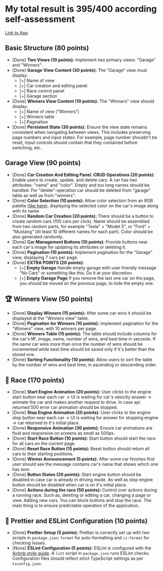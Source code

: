 # My total result is 395/400 according self-assessment

[Link to App](https://as-race-bagiran.netlify.app)

## Basic Structure (80 points)

- [Done] **Two Views (10 points):** Implement two primary views: "Garage" and "Winners".
- [Done] **Garage View Content (30 points):** The "Garage" view must display:
  - [+] Name of view
  - [+] Car creation and editing panel
  - [+] Race control panel
  - [+] Garage section
- [Done] **Winners View Content (10 points):** The "Winners" view should display:
  - [+] Name of view ("Winners")
  - [+] Winners table
  - [+] Pagination
- [Done] **Persistent State (30 points):** Ensure the view state remains consistent when navigating between views. This includes preserving page numbers and input states. For example, page number shouldn't be reset, input controls should contain that they contained before switching, etc.

## Garage View (90 points)

- [Done] **Car Creation And Editing Panel. CRUD Operations (20 points):** Enable users to create, update, and delete cars. A car has two attributes: "name" and "color". Empty and too long names should be handled. For "delete"-operation car should be deleted from "garage" table as well as from "winners".
- [Done] **Color Selection (10 points):** Allow color selection from an RGB palette ([like here](https://colorspire.com/rgb-color-wheel/)), displaying the selected color on the car's image along with its name.
- [Done] **Random Car Creation (20 points):** There should be a button to create random cars (100 cars per click). Name should be assembled from two random parts, for example "Tesla" + "Model S", or "Ford" + "Mustang" (At least 10 different names for each part). Color should be also generated randomly.
- [Done] **Car Management Buttons (10 points):** Provide buttons near each car's image for updating its attributes or deleting it.
- [Done] **Pagination (10 points):** Implement pagination for the "Garage" view, displaying 7 cars per page.
- [Done] **EXTRA POINTS (20 points):**
  - [+] **Empty Garage** Handle empty garage with user friendly message "No Cars" or something like this. Do it at your discretion.
  - [+] **Empty Garage Page** If you remove the last one car on the page, you should be moved on the previous page, to hide the empty one.

## 🏆 Winners View (50 points)

- [Done] **Display Winners (15 points):** After some car wins it should be displayed at the "Winners view" table.
- [Done] **Pagination for Winners (10 points):** Implement pagination for the "Winners" view, with 10 winners per page.
- [Done] **Winners Table (15 points):** The table should include columns for the car's №, image, name, number of wins, and best time in seconds. If the same car wins more than once the number of wins should be incremented while best time should be saved only if it's better than the stored one.
- [Done] **Sorting Functionality (10 points):** Allow users to sort the table by the number of wins and best time, in ascending or descending order.

## 🚗 Race (170 points)

- [Done] **Start Engine Animation (20 points):** User clicks to the engine start button near each car -> UI is waiting for car's velocity answer -> animate the car and makes another request to drive. In case api returned 500 error car animation should be stopped.
- [Done] **Stop Engine Animation (20 points):** User clicks to the engine stop button near each car -> UI is waiting for answer for stopping engine -> car returned to it's initial place.
- [Done] **Responsive Animation (30 points):** Ensure car animations are fluid and responsive on screens as small as 500px.
- [Done] **Start Race Button (10 points):** Start button should start the race for all cars on the current page.
- [Done] **Reset Race Button (15 points):** Reset button should return all cars to their starting positions.
- [Done] **Winner Announcement (5 points):** After some car finishes first user should see the message contains car's name that shows which one has won.
- [Done] **Button States (20 points):** Start engine button should be disabled in case car is already in driving mode. As well as stop engine button should be disabled when car is on it's initial place.
- [Done] **Actions during the race (50 points):** Control over actions during a running race. Such as, deleting or editing a car, changing a page or view. Adding new cars. You can block buttons and stop the race. The main thing is to ensure predictable operation of the application.

## 🎨 Prettier and ESLint Configuration (10 points)

- [Done] **Prettier Setup (5 points):** Prettier is correctly set up with two scripts in `package.json`: `format` for auto-formatting and `ci:format` for checking issues.
- [None] **ESLint Configuration (5 points):** ESLint is configured with the [Airbnb style guide](https://www.npmjs.com/package/eslint-config-airbnb). A `lint` script in `package.json` runs ESLint checks. Configuration files should reflect strict TypeScript settings as per `tsconfig.json`.

